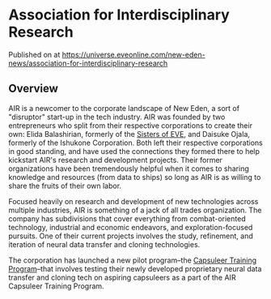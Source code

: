 # Association for Interdisciplinary Research
Published on  at https://universe.eveonline.com/new-eden-news/association-for-interdisciplinary-research

## Overview

AIR is a newcomer to the corporate landscape of New Eden, a sort of "disruptor" start-up in the tech industry. AIR was founded by two entrepreneurs who split from their respective corporations to create their own: Elida Balashirian, formerly of the [Sisters of EVE](2rrk92bQtToCN1naxS0OSc), and Daisuke Ojala, formerly of the Ishukone Corporation. Both left their respective corporations in good standing, and have used the connections they formed there to help kickstart AIR's research and development projects. Their former organizations have been tremendously helpful when it comes to sharing knowledge and resources (from data to ships) so long as AIR is as willing to share the fruits of their own labor.

Focused heavily on research and development of new technologies across multiple industries, AIR is something of a jack of all trades organization. The company has subdivisions that cover everything from combat-oriented technology, industrial and economic endeavors, and exploration-focused pursuits. One of their current projects involves the study, refinement, and iteration of neural data transfer and cloning technologies.

The corporation has launched a new pilot program–the [Capsuleer Training Program](7pnycXWiN9qUmgsnOG2UAr#air-capsuleer-training-program)–that involves testing their newly developed proprietary neural data transfer and cloning tech on aspiring capsuleers as a part of the AIR Capsuleer Training Program.

